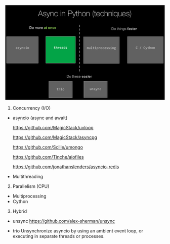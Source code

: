 <img src="async-1.png"  alt="UML Py async">

1. Concurrency (I/O)

- asyncio (async and await)

  https://github.com/MagicStack/uvloop

  https://github.com/MagicStack/asyncpg

  https://github.com/Scille/umongo

  https://github.com/Tinche/aiofiles

  https://github.com/jonathanslenders/asyncio-redis
- Multithreading

2. Parallelism (CPU)

- Multiprocessing
- Cython

3. Hybrid
- unsync
  https://github.com/alex-sherman/unsync

- trio
  Unsynchronize asyncio by using an ambient event loop, or executing in separate threads or processes.
